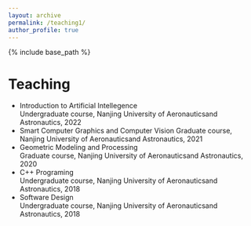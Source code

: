```yaml
---
layout: archive
permalink: /teaching1/
author_profile: true
---
```


{% include base_path %}

Teaching
======
* Introduction to Artificial Intellegence  
Undergraduate course, Nanjing University of Aeronauticsand Astronautics, 2022  
* Smart Computer Graphics and Computer Vision
Graduate course, Nanjing University of Aeronauticsand Astronautics, 2021  
* Geometric Modeling and Processing  
Graduate course, Nanjing University of Aeronauticsand Astronautics, 2020
* C++ Programing  
Undergraduate course, Nanjing University of Aeronauticsand Astronautics, 2018  
* Software Design  
Undergraduate course, Nanjing University of Aeronauticsand Astronautics, 2018

